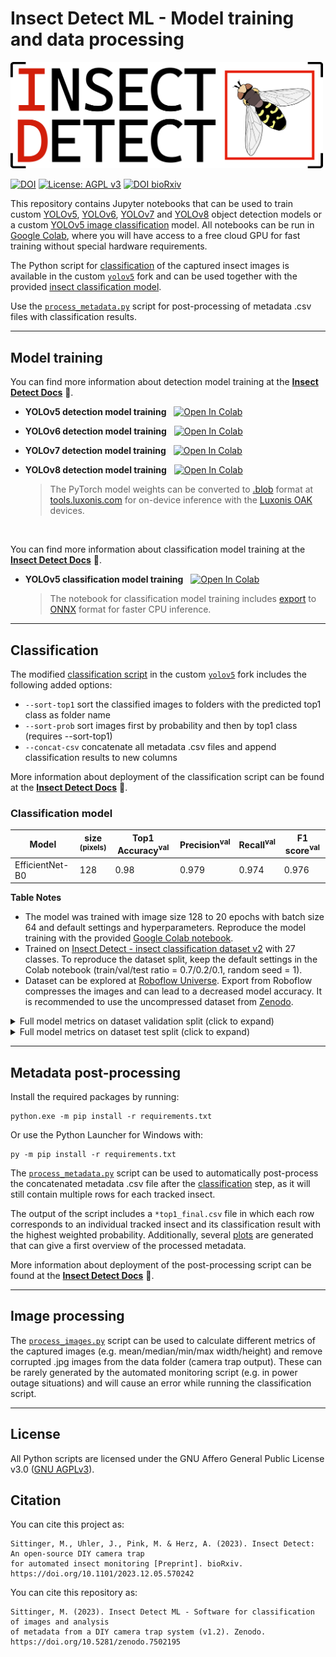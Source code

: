 # Insect Detect ML - Model training and data processing

<img src="https://raw.githubusercontent.com/maxsitt/insect-detect-docs/main/docs/assets/logo.png" width="500">

[![DOI](https://zenodo.org/badge/580963598.svg)](https://zenodo.org/badge/latestdoi/580963598)
[![License: AGPL v3](https://img.shields.io/badge/License-AGPL_v3-blue.svg)](https://choosealicense.com/licenses/agpl-3.0/)
[![DOI bioRxiv](https://img.shields.io/badge/bioRxiv-10.1101%2F2023.12.05.570242-B31B1B)](https://doi.org/10.1101/2023.12.05.570242)

This repository contains Jupyter notebooks that can be used to train custom
[YOLOv5](https://github.com/ultralytics/yolov5), [YOLOv6](https://github.com/meituan/YOLOv6),
[YOLOv7](https://github.com/WongKinYiu/yolov7) and [YOLOv8](https://github.com/ultralytics/ultralytics)
object detection models or a custom [YOLOv5 image classification](https://github.com/ultralytics/yolov5#classification)
model. All notebooks can be run in [Google Colab](https://colab.research.google.com/),
where you will have access to a free cloud GPU for fast training without special hardware requirements.

The Python script for [classification](https://github.com/maxsitt/yolov5/blob/master/classify/predict.py)
of the captured insect images is available in the custom [`yolov5`](https://github.com/maxsitt/yolov5)
fork and can be used together with the provided
[insect classification model](https://github.com/maxsitt/insect-detect-ml/tree/main/models).

Use the [`process_metadata.py`](https://github.com/maxsitt/insect-detect-ml/blob/main/process_metadata.py)
script for post-processing of metadata .csv files with classification results.

---

## Model training

You can find more information about detection model training
at the [**Insect Detect Docs**](https://maxsitt.github.io/insect-detect-docs/modeltraining/train_detection/) 📑.

- **YOLOv5 detection model training** &nbsp;
  [![Open In Colab](https://colab.research.google.com/assets/colab-badge.svg)](https://colab.research.google.com/github/maxsitt/insect-detect-ml/blob/main/notebooks/YOLOv5_detection_training.ipynb)
- **YOLOv6 detection model training** &nbsp;
  [![Open In Colab](https://colab.research.google.com/assets/colab-badge.svg)](https://colab.research.google.com/github/maxsitt/insect-detect-ml/blob/main/notebooks/YOLOv6_detection_training.ipynb)
- **YOLOv7 detection model training** &nbsp;
  [![Open In Colab](https://colab.research.google.com/assets/colab-badge.svg)](https://colab.research.google.com/github/maxsitt/insect-detect-ml/blob/main/notebooks/YOLOv7_detection_training.ipynb)
- **YOLOv8 detection model training** &nbsp;
  [![Open In Colab](https://colab.research.google.com/assets/colab-badge.svg)](https://colab.research.google.com/github/maxsitt/insect-detect-ml/blob/main/notebooks/YOLOv8_detection_training.ipynb)

  > The PyTorch model weights can be converted to [.blob](https://docs.luxonis.com/en/latest/pages/model_conversion/)
    format at [tools.luxonis.com](https://tools.luxonis.com/) for on-device inference
    with the [Luxonis OAK](https://docs.luxonis.com/projects/hardware/en/latest/) devices.

&nbsp;

You can find more information about classification model training
at the [**Insect Detect Docs**](https://maxsitt.github.io/insect-detect-docs/modeltraining/train_classification/) 📑.

- **YOLOv5 classification model training** &nbsp;
  [![Open In Colab](https://colab.research.google.com/assets/colab-badge.svg)](https://colab.research.google.com/github/maxsitt/insect-detect-ml/blob/main/notebooks/YOLOv5_classification_training.ipynb)

  > The notebook for classification model training includes [export](https://github.com/ultralytics/yolov5/issues/251)
    to [ONNX](https://onnx.ai/) format for faster CPU inference.

---

## Classification

The modified [classification script](https://github.com/maxsitt/yolov5/blob/master/classify/predict.py)
in the custom [`yolov5`](https://github.com/maxsitt/yolov5) fork includes the following added options:

- `--sort-top1` sort the classified images to folders with the predicted top1 class as folder name
- `--sort-prob` sort images first by probability and then by top1 class (requires --sort-top1)
- `--concat-csv` concatenate all metadata .csv files and append classification results to new columns

More information about deployment of the classification script can be found at the
[**Insect Detect Docs**](https://maxsitt.github.io/insect-detect-docs/deployment/classification/) 📑.

### Classification model

| Model           | size<br><sup>(pixels) | Top1 Accuracy<sup>val<br> | Precision<sup>val<br> | Recall<sup>val<br> | F1 score<sup>val<br> |
| --------------- | --------------------- | ------------------------- | --------------------- | ------------------ | -------------------- |
| EfficientNet-B0 | 128                   | 0.98                      | 0.979                 | 0.974              | 0.976                |

**Table Notes**

- The model was trained with image size 128 to 20 epochs with batch size 64 and default
  settings and hyperparameters. Reproduce the model training with the provided
  [Google Colab notebook](https://colab.research.google.com/github/maxsitt/insect-detect-ml/blob/main/notebooks/YOLOv5_classification_training.ipynb).
- Trained on [Insect Detect - insect classification dataset v2](https://doi.org/10.5281/zenodo.8325383)
  with 27 classes. To reproduce the dataset split, keep the default settings in the Colab notebook
  (train/val/test ratio = 0.7/0.2/0.1, random seed = 1).
- Dataset can be explored at [Roboflow Universe](https://universe.roboflow.com/maximilian-sittinger/insect_detect_classification_v2).
  Export from Roboflow compresses the images and can lead to a decreased model accuracy.
  It is recommended to use the uncompressed dataset from [Zenodo](https://doi.org/10.5281/zenodo.8325383).

<details>
  <summary>Full model metrics on dataset validation split (click to expand)</summary>

| Class        | Images | Top1 Accuracy<sup>val<br> | Precision<sup>val<br> | Recall<sup>val<br> | F1 score<sup>val<br> |
| ------------ | ------ | ------------------------- | --------------------- | ------------------ | -------------------- |
| all          | 4189   | 0.98                      | 0.979                 | 0.974              | 0.976                |
| ant          | 219    | 0.995                     | 0.995                 | 0.995              | 0.995                |
| bee          | 212    | 0.967                     | 0.958                 | 0.967              | 0.962                |
| bee_apis     | 58     | 1.0                       | 0.967                 | 1.0                | 0.983                |
| bee_bombus   | 252    | 1.0                       | 0.996                 | 1.0                | 0.998                |
| beetle       | 104    | 0.933                     | 0.942                 | 0.933              | 0.937                |
| beetle_cocci | 155    | 1.0                       | 1.0                   | 1.0                | 1.0                  |
| beetle_oedem | 39     | 0.897                     | 0.972                 | 0.897              | 0.933                |
| bug          | 78     | 0.949                     | 0.961                 | 0.949              | 0.955                |
| bug_grapho   | 37     | 1.0                       | 1.0                   | 1.0                | 1.0                  |
| fly          | 343    | 0.983                     | 0.939                 | 0.983              | 0.96                 |
| fly_empi     | 35     | 1.0                       | 0.972                 | 1.0                | 0.986                |
| fly_sarco    | 63     | 0.841                     | 0.964                 | 0.841              | 0.898                |
| fly_small    | 332    | 0.97                      | 0.982                 | 0.97               | 0.976                |
| hfly_episyr  | 503    | 0.996                     | 0.996                 | 0.996              | 0.996                |
| hfly_eristal | 390    | 1.0                       | 1.0                   | 1.0                | 1.0                  |
| hfly_eupeo   | 271    | 0.989                     | 0.993                 | 0.989              | 0.991                |
| hfly_myathr  | 118    | 0.992                     | 1.0                   | 0.992              | 0.996                |
| hfly_sphaero | 74     | 1.0                       | 0.987                 | 1.0                | 0.993                |
| hfly_syrphus | 97     | 1.0                       | 0.99                  | 1.0                | 0.995                |
| lepi         | 45     | 0.978                     | 0.978                 | 0.978              | 0.978                |
| none_bg      | 170    | 0.988                     | 0.982                 | 0.988              | 0.985                |
| none_bird    | 13     | 1.0                       | 1.0                   | 1.0                | 1.0                  |
| none_dirt    | 167    | 0.982                     | 0.976                 | 0.982              | 0.979                |
| none_shadow  | 129    | 0.969                     | 0.984                 | 0.969              | 0.977                |
| other        | 158    | 0.88                      | 0.903                 | 0.88               | 0.891                |
| scorpionfly  | 24     | 1.0                       | 1.0                   | 1.0                | 1.0                  |
| wasp         | 103    | 0.99                      | 1.0                   | 0.99               | 0.995                |

<img src="https://raw.githubusercontent.com/maxsitt/insect-detect-docs/main/docs/assets/images/efficientnet-b0_confusion_matrix_val.png" width="800">

</details>

<details>
  <summary>Full model metrics on dataset test split (click to expand)</summary>

| Class        | Images | Top1 Accuracy<sup>test<br> | Precision<sup>test<br> | Recall<sup>test<br> | F1 score<sup>test<br> |
| ------------ | ------ | -------------------------- | ---------------------- | ------------------- | --------------------- |
| all          | 2125   | 0.972                      | 0.971                  | 0.967               | 0.969                 |
| ant          | 111    | 1.0                        | 0.991                  | 1.0                 | 0.996                 |
| bee          | 107    | 0.963                      | 0.972                  | 0.963               | 0.967                 |
| bee_apis     | 31     | 1.0                        | 0.969                  | 1.0                 | 0.984                 |
| bee_bombus   | 127    | 1.0                        | 0.992                  | 1.0                 | 0.996                 |
| beetle       | 52     | 0.885                      | 0.92                   | 0.885               | 0.902                 |
| beetle_cocci | 78     | 0.987                      | 1.0                    | 0.987               | 0.994                 |
| beetle_oedem | 21     | 0.905                      | 0.905                  | 0.905               | 0.905                 |
| bug          | 39     | 0.846                      | 1.0                    | 0.846               | 0.917                 |
| bug_grapho   | 19     | 1.0                        | 1.0                    | 1.0                 | 1.0                   |
| fly          | 173    | 0.971                      | 0.944                  | 0.971               | 0.957                 |
| fly_empi     | 19     | 1.0                        | 1.0                    | 1.0                 | 1.0                   |
| fly_sarco    | 33     | 0.909                      | 0.938                  | 0.909               | 0.923                 |
| fly_small    | 167    | 0.958                      | 0.952                  | 0.958               | 0.955                 |
| hfly_episyr  | 253    | 0.996                      | 0.996                  | 0.996               | 0.996                 |
| hfly_eristal | 197    | 0.99                       | 0.995                  | 0.99                | 0.992                 |
| hfly_eupeo   | 137    | 0.985                      | 0.993                  | 0.985               | 0.989                 |
| hfly_myathr  | 60     | 1.0                        | 1.0                    | 1.0                 | 1.0                   |
| hfly_sphaero | 39     | 0.974                      | 1.0                    | 0.974               | 0.987                 |
| hfly_syrphus | 50     | 0.98                       | 1.0                    | 0.98                | 0.99                  |
| lepi         | 24     | 1.0                        | 0.96                   | 1.0                 | 0.98                  |
| none_bg      | 86     | 0.988                      | 0.966                  | 0.988               | 0.977                 |
| none_bird    | 8      | 1.0                        | 1.0                    | 1.0                 | 1.0                   |
| none_dirt    | 85     | 0.976                      | 0.902                  | 0.976               | 0.938                 |
| none_shadow  | 66     | 0.924                      | 0.953                  | 0.924               | 0.938                 |
| other        | 79     | 0.861                      | 0.883                  | 0.861               | 0.872                 |
| scorpionfly  | 12     | 1.0                        | 1.0                    | 1.0                 | 1.0                   |
| wasp         | 52     | 1.0                        | 1.0                    | 1.0                 | 1.0                   |

</details>

---

## Metadata post-processing

Install the required packages by running:

```
python.exe -m pip install -r requirements.txt
```

Or use the Python Launcher for Windows with:

```
py -m pip install -r requirements.txt
```

The [`process_metadata.py`](https://github.com/maxsitt/insect-detect-ml/blob/main/process_metadata.py)
script can be used to automatically post-process the concatenated metadata .csv file after the
[classification](https://maxsitt.github.io/insect-detect-docs/deployment/classification/)
step, as it will still contain multiple rows for each tracked insect.

The output of the script includes a `*top1_final.csv` file in which each row
corresponds to an individual tracked insect and its classification result
with the highest weighted probability. Additionally, several
[plots](https://maxsitt.github.io/insect-detect-docs/deployment/post-processing/#overview-plots)
are generated that can give a first overview of the processed metadata.

More information about deployment of the post-processing script can be found at the
[**Insect Detect Docs**](https://maxsitt.github.io/insect-detect-docs/deployment/post-processing/) 📑.

---

## Image processing

The [`process_images.py`](https://github.com/maxsitt/insect-detect-ml/blob/main/process_images.py)
script can be used to calculate different metrics of the captured images
(e.g. mean/median/min/max width/height) and remove corrupted .jpg images
from the data folder (camera trap output). These can be rarely generated
by the automated monitoring script (e.g. in power outage situations) and
will cause an error while running the classification script.

---

## License

All Python scripts are licensed under the GNU Affero General Public License v3.0
([GNU AGPLv3](https://choosealicense.com/licenses/agpl-3.0/)).

## Citation

You can cite this project as:

```
Sittinger, M., Uhler, J., Pink, M. & Herz, A. (2023). Insect Detect: An open-source DIY camera trap
for automated insect monitoring [Preprint]. bioRxiv. https://doi.org/10.1101/2023.12.05.570242
```

You can cite this repository as:

```
Sittinger, M. (2023). Insect Detect ML - Software for classification of images and analysis
of metadata from a DIY camera trap system (v1.2). Zenodo. https://doi.org/10.5281/zenodo.7502195
```

